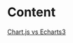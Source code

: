 # Content

[Chart.js vs Echarts3](https://github.com/Halooo/docs/tree/master/Chart.js%20vs%20Echarts3)